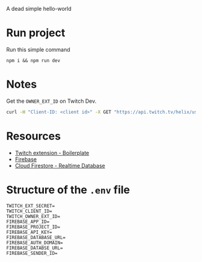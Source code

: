 A dead simple hello-world

# Run project
Run this simple command
```
npm i && npm run dev
```

# Notes
Get the `OWNER_EXT_ID` on Twitch Dev.
```bash
curl -H "Client-ID: <client id>" -X GET "https://api.twitch.tv/helix/users?login=<owner name>"
```
# Resources
- [Twitch extension - Boilerplate](https://github.com/twitchdev/extensions-hello-world)
- [Firebase]()
- [Cloud Firestore - Realtime Database](https://firebase.google.com/docs/database/rtdb-vs-firestore?authuser=0)

# Structure of the `.env` file
```
TWITCH_EXT_SECRET=
TWITCH_CLIENT_ID=
TWITCH_OWNER_EXT_ID=
FIREBASE_APP_ID=
FIREBASE_PROJECT_ID=
FIREBASE_API_KEY=
FIREBASE_DATABASE_URL=
FIREBASE_AUTH_DOMAIN=
FIREBASE_DATABSE_URL=
FIREBASE_SENDER_ID=
```